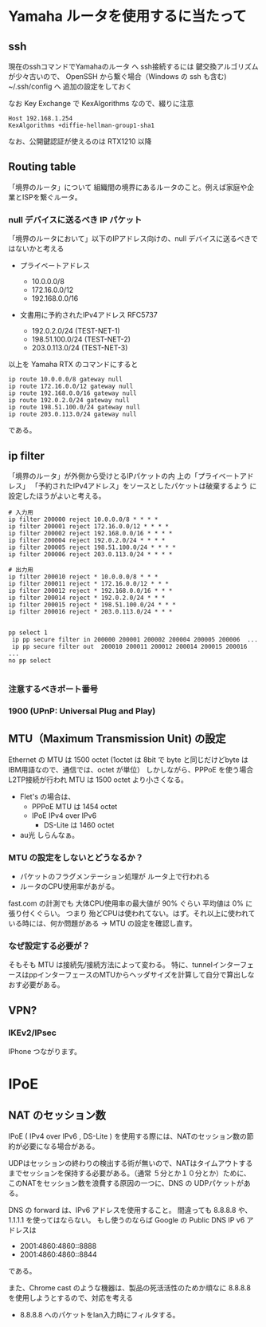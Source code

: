 ﻿# Yamaha ルータを使用するに当たって

## ssh

現在のsshコマンドでYamahaのルータ へ ssh接続するには 鍵交換アルゴリズムが少々古いので、
OpenSSH から繋ぐ場合（Windows の ssh も含む) ~/.ssh/config へ 追加の設定をしておく

なお Key Exchange で KexAlgorithms なので、綴りに注意

```
Host 192.168.1.254
KexAlgorithms +diffie-hellman-group1-sha1
```

なお、公開鍵認証が使えるのは RTX1210 以降

## Routing table

 「境界のルータ」について
 組織間の境界にあるルータのこと。例えば家庭や企業とISPを繋ぐルータ。

### null デバイスに送るべき IP パケット

「境界のルータにおいて」以下のIPアドレス向けの、null デバイスに送るべきではないかと考える

- プライベートアドレス
    - 10.0.0.0/8
    - 172.16.0.0/12
    - 192.168.0.0/16
 
- 文書用に予約されたIPv4アドレス RFC5737
    - 192.0.2.0/24 (TEST-NET-1)
    - 198.51.100.0/24 (TEST-NET-2)
    - 203.0.113.0/24 (TEST-NET-3)

以上を Yamaha RTX のコマンドにすると
```
ip route 10.0.0.0/8 gateway null
ip route 172.16.0.0/12 gateway null
ip route 192.168.0.0/16 gateway null
ip route 192.0.2.0/24 gateway null
ip route 198.51.100.0/24 gateway null
ip route 203.0.113.0/24 gateway null
```

である。

## ip filter

「境界のルータ」が外側から受けとるIPパケットの内 上の「プライベートアドレス」 「予約されたIPv4アドレス」をソースとしたパケットは破棄するよう
に設定したほうがよいと考える。

```
# 入力用
ip filter 200000 reject 10.0.0.0/8 * * * *
ip filter 200001 reject 172.16.0.0/12 * * * *
ip filter 200002 reject 192.168.0.0/16 * * * *
ip filter 200004 reject 192.0.2.0/24 * * * *
ip filter 200005 reject 198.51.100.0/24 * * * *
ip filter 200006 reject 203.0.113.0/24 * * * *

# 出力用
ip filter 200010 reject * 10.0.0.0/8 * * *
ip filter 200011 reject * 172.16.0.0/12 * * *
ip filter 200012 reject * 192.168.0.0/16 * * *
ip filter 200014 reject * 192.0.2.0/24 * * *
ip filter 200015 reject * 198.51.100.0/24 * * *
ip filter 200016 reject * 203.0.113.0/24 * * *


pp select 1
 ip pp secure filter in 200000 200001 200002 200004 200005 200006  ...
 ip pp secure filter out  200010 200011 200012 200014 200015 200016 ...
no pp select


```

### 注意するべきポート番号

### 1900 (UPnP: Universal Plug and Play)




## MTU（Maximum Transmission Unit) の設定
 Ethernet の MTU は 1500 octet (1octet は 8bit で byte と同じだけどbyte は IBM用語なので、通信では、octet が単位）
 しかしながら、PPPoE を使う場合L2TP接続が行われ MTU は 1500 octet より小さくなる。
- Flet's の場合は、
    - PPPoE MTU は 1454 octet
    - IPoE IPv4 over IPv6
        - DS-Lite は 1460 octet
- au光 しらんなぁ。

### MTU の設定をしないとどうなるか？
- パケットのフラグメンテーション処理が ルータ上で行われる
- ルータのCPU使用率があがる。

 fast.com の計測でも 大体CPU使用率の最大値が 90% ぐらい 平均値は 0% に張り付くぐらい。
 つまり 殆どCPUは使われてない。はず。それ以上に使われている時には、何か問題がある -> MTU の設定を確認し直す。

### なぜ設定する必要が？
 そもそも MTU は接続先/接続方法によって変わる。
 特に、tunnelインターフェースはppインターフェースのMTUからヘッダサイズを計算して自分で算出しなおす必要がある。


## VPN?
### IKEv2/IPsec 
 IPhone つながります。

# IPoE

## NAT のセッション数
 IPoE ( IPv4 over IPv6 , DS-Lite ) を使用する際には、NATのセッション数の節約が必要になる場合がある。

 UDPはセッションの終わりの検出する術が無いので、NATはタイムアウトするまでセッションを保持する必要がある。（通常 ５分とか１０分とか）ために、
このNATをセッション数を浪費する原因の一つに、DNS の UDPパケットがある。
 
 DNS の forward は、IPv6 アドレスを使用すること。 間違っても 8.8.8.8 や、1.1.1.1 を使ってはならない。
 もし使うのならば Google の Public DNS IP v6 アドレスは
 
- 2001:4860:4860::8888
- 2001:4860:4860::8844

 である。

 また、Chrome cast のような機器は、製品の死活活性のためか頑なに 8.8.8.8 を使用しようとするので、対応を考える

- 8.8.8.8 へのパケットをlan入力時にフィルタする。
